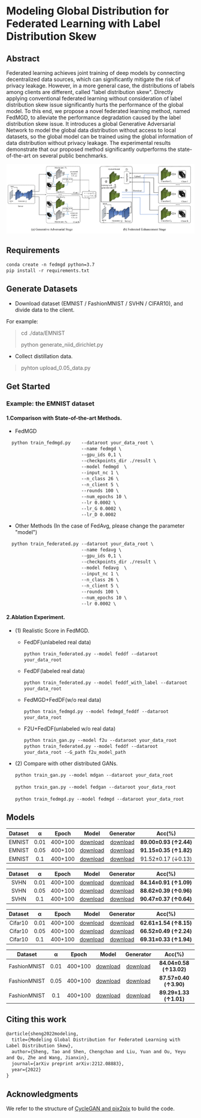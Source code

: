 # Modeling Global Distribution for Federated Learning with Label Distribution Skew

## Abstract
Federated learning achieves joint training of deep models by connecting decentralized data sources, which can significantly mitigate the risk of privacy leakage. However, in a more general case, the distributions of labels among clients are different, called "label distribution skew". Directly applying conventional federated learning without consideration of label distribution skew issue significantly hurts the performance of the global model. To this end, we propose a novel federated learning method, named FedMGD, to alleviate the performance degradation caused by the label distribution skew issue. It introduces a global Generative Adversarial Network to model the global data distribution without access to local datasets, so the global model can be trained using the global information of data distribution without privacy leakage. The experimental results demonstrate that our proposed method significantly outperforms the state-of-the-art on several public benchmarks.


![FedMGD](https://raw.githubusercontent.com/LuftmenschDevil/FedMGD/master/img/FedMGD.png)


## Requirements
```conda
conda create -n fedmgd python=3.7
pip install -r requirements.txt
```

## Generate Datasets
-   Download dataset (EMNIST / FashionMNIST / SVHN / CIFAR10), and divide data to the client. 

For example:
> cd ./data/EMNIST
>
> python generate_niid_dirichlet.py
- Collect distillation data.
> pyhton upload_0.05_data.py

## Get Started
### Example: the EMNIST dataset

#### 1.Comparison with State-of-the-art Methods.
- FedMGD
```
  python train_fedmgd.py    --dataroot your_data_root \
                            --name fedmgd \ 
                            --gpu_ids 0,1 \
                            --checkpoints_dir ./result \
                            --model fedmgd  \
                            --input_nc 1 \
                            --n_class 26 \
                            --n_client 5 \
                            --rounds 100 \
                            --num_epochs 10 \
                            --lr 0.0002 \
                            --lr_G 0.0002 \
                            --lr_D 0.0002 
```
-   Other Methods (In the case of FedAvg, please change the parameter "model")
```
  python train_federated.py --dataroot your_data_root \
                            --name fedavg \ 
                            --gpu_ids 0,1 \
                            --checkpoints_dir ./result \
                            --model fedavg  \
                            --input_nc 1 \
                            --n_class 26 \
                            --n_client 5 \
                            --rounds 100 \
                            --num_epochs 10 \
                            --lr 0.0002 \
```
#### 2.Ablation Experiment.
- (1) Realistic Score in FedMGD. 

    -  FedDF(unlabeled real data)
        ```
       python train_federated.py --model feddf --dataroot your_data_root
       ```
       
    -  FedDF(labeled real data)
        ```
       python train_federated.py --model feddf_with_label --dataroot your_data_root
       ```

    -  FedMGD+FedDF(w/o real data)   
        ```
       python train_fedmgd.py --model fedmgd_feddf --dataroot your_data_root
       ```

    -  F2U+FedDF(unlabeled w/o real data)
        ```
       python train_gan.py --model f2u --dataroot your_data_root
       python train_federated.py --model feddf --dataroot your_data_root --G_path f2u_model_path
       ```
    
-   (2) Compare with other distributed GANs.
       ```
       python train_gan.py --model mdgan --dataroot your_data_root
    
       python train_gan.py --model fedgan --dataroot your_data_root
    
       python train_fedmgd.py --model fedmgd --dataroot your_data_root
       ```
## Models
| Dataset |  α   |  Epoch  |                            Model                             |                          Generator                           |         Acc(%)         |
| :-----: | :--: | :-----: | :----------------------------------------------------------: | :----------------------------------------------------------: | :--------------------: |
| EMNIST  | 0.01 | 400+100 | [download](https://pan.baidu.com/s/1jZtpV8FCiVF-LUxJxSuY0g?pwd=5qkz) | [download](https://pan.baidu.com/s/1zs3qG3awVMXyjF9Do5os6w?pwd=lbql) | **89.00±0.93 (↑2.44)** |
| EMNIST  | 0.05 | 400+100 | [download](https://pan.baidu.com/s/1kU_4kVhPPstzC_mJEHs2aQ?pwd=drlb) | [download](https://pan.baidu.com/s/1Q5ShOo_sL4d6d0u89plr4A?pwd=yvph) | **91.15±0.35 (↑1.82)** |
| EMNIST  | 0.1  | 400+100 | [download](https://pan.baidu.com/s/1Fcscuflov2T223cjvI4GWQ?pwd=u4go) | [download](https://pan.baidu.com/s/1FKCZsnO_hloC_jUgGkFOhw?pwd=10mx) |   91.52±0.17 (↓0.13)   |



| Dataset |  α   |  Epoch  |                            Model                             |                          Generator                           |         Acc(%)         |
| :-----: | :--: | :-----: | :----------------------------------------------------------: | :----------------------------------------------------------: | :--------------------: |
|  SVHN   | 0.01 | 400+100 | [download](https://pan.baidu.com/s/1y70X-1-UIEice9_GWnNdBg?pwd=h80g) | [download](https://pan.baidu.com/s/14UoJiWeCDUkFxiY8pvm6og?pwd=q47i) | **84.14±0.91 (↑1.09)** |
|  SVHN   | 0.05 | 400+100 | [download](https://pan.baidu.com/s/1Gy3I8necFrjfl4TeMLKCXg?pwd=spo9) | [download](https://pan.baidu.com/s/1J0_dhEkX6G_-mNkeznHWVQ?pwd=mfsz) | **88.62±0.39 (↑0.96)** |
|  SVHN   | 0.1  | 400+100 | [download](https://pan.baidu.com/s/1lBoDys-DA5M28xkRkcSHzA?pwd=26os) | [download](https://pan.baidu.com/s/1S7_WtYUhK29nL_boG_8C7w?pwd=69ms) | **90.47±0.37 (↑0.64)** |


| Dataset |  α   |  Epoch  |                            Model                             |                          Generator                           |         Acc(%)         |
| :-----: | :--: | :-----: | :----------------------------------------------------------: | :----------------------------------------------------------: | :--------------------: |
| Cifar10 | 0.01 | 400+100 | [download](https://pan.baidu.com/s/1JuNDdv8721gw2pAxgPjFvg?pwd=2381) | [download](https://pan.baidu.com/s/1UXmCm8NStEpYach_14ezLA?pwd=uncu) | **62.61±1.54 (↑8.15)** |
| Cifar10 | 0.05 | 400+100 | [download](https://pan.baidu.com/s/1uM9PCbSC9XTs-2hLfgBPUA?pwd=llml) | [download](https://pan.baidu.com/s/1bHVuOc5yAsafIJ9_qLP18A?pwd=5har) | **66.52±0.49 (↑2.24)** |
| Cifar10 | 0.1  | 400+100 | [download](https://pan.baidu.com/s/1o3gLjwRnZbCDneeCO531rA?pwd=2hu9) | [download](https://pan.baidu.com/s/1U4yeTv731Tn6gzkVP67BhQ?pwd=sxc1) | **69.31±0.33 (↑1.94)** |


|   Dataset    |  α   |  Epoch  |                            Model                             |                          Generator                           |         Acc(%)          |
| :----------: | :--: | :-----: | :----------------------------------------------------------: | :----------------------------------------------------------: | :---------------------: |
| FashionMNIST | 0.01 | 400+100 | [download](https://pan.baidu.com/s/1qFzJhnRyghaC8EhVA4Bfuw?pwd=za49) | [download](https://pan.baidu.com/s/1WEps_UjWjBbSp4pqPVptuA?pwd=ygs0) | **84.04±0.58 (↑13.02)** |
| FashionMNIST | 0.05 | 400+100 | [download](https://pan.baidu.com/s/1St02ocZZ3HQqUml57uFRGA?pwd=si4k) | [download](https://pan.baidu.com/s/1zcyBPSI6JkBuw1C4PLPo2w?pwd=aqck) | **87.57±0.40 (↑3.90)**  |
| FashionMNIST | 0.1  | 400+100 | [download](https://pan.baidu.com/s/15jkOFWZBdykVC6Hbwu1EzA?pwd=nxz7) | [download](https://pan.baidu.com/s/1bv_JCimkIafcFIrJK9a-7w?pwd=c39n) | **89.29±1.33 (↑1.01)**  |

## Citing this work

```
@article{sheng2022modeling,
  title={Modeling Global Distribution for Federated Learning with Label Distribution Skew},
  author={Sheng, Tao and Shen, Chengchao and Liu, Yuan and Ou, Yeyu and Qu, Zhe and Wang, Jianxin},
  journal={arXiv preprint arXiv:2212.08883},
  year={2022}
}
```


## Acknowledgments
We refer to the structure of [CycleGAN and pix2pix](https://github.com/junyanz/pytorch-CycleGAN-and-pix2pix) to build the code.